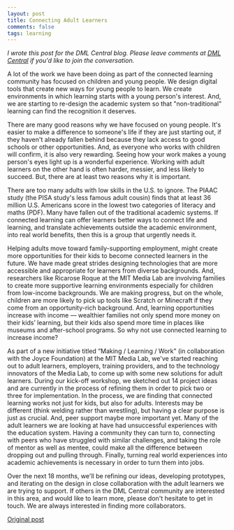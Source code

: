 ```yaml
---
layout: post
title: Connecting Adult Learners 
comments: false 
tags: learning
---
```

_I wrote this post for the DML Central blog. Please leave comments at [DML Central](http://dmlcentral.net/blog/philipp-schmidt/connecting-adult-learners) if you'd like to join the conversation._

A lot of the work we have been doing as part of the connected learning community has focused on children and young people. We design digital tools that create new ways for young people to learn. We create environments in which learning starts with a young person's interest. And, we are starting to re-design the academic system so that "non-traditional" learning can find the recognition it deserves.

There are many good reasons why we have focused on young people. It's easier to make a difference to someone's life if they are just starting out, if they haven't already fallen behind because they lack access to good schools or other opportunities. And, as everyone who works with children will confirm, it is also very rewarding. Seeing how your work makes a young person's eyes light up is a wonderful experience. Working with adult learners on the other hand is often harder, messier, and less likely to succeed. But, there are at least two reasons why it is important.

There are too many adults with low skills in the U.S. to ignore. The PIAAC study (the PISA study's less famous adult cousin) finds that at least 36 million U.S. Americans score in the lowest two categories of literacy and maths (PDF). Many have fallen out of the traditional academic systems. If connected learning can offer learners better ways to connect life and learning, and translate achievements outside the academic environment, into real world benefits, then this is a group that urgently needs it.

Helping adults move toward family-supporting employment, might create more opportunities for their kids to become connected learners in the future. We have made great strides designing technologies that are more accessible and appropriate for learners from diverse backgrounds. And, researchers like Ricarose Roque at the MIT Media Lab are involving families to create more supportive learning environments especially for children from low-income backgrounds. We are making progress, but on the whole, children are more likely to pick up tools like Scratch or Minecraft if they come from an opportunity-rich background. And, learning opportunities increase with income — wealthier families not only spend more money on their kids’ learning, but their kids also spend more time in places like museums and after-school programs. So why not use connected learning to increase income?

As part of a new initiative titled “Making / Learning / Work” (in collaboration with the Joyce Foundation) at the MIT Media Lab, we've started reaching out to adult learners, employers, training providers, and to the technology innovators of the Media Lab, to come up with some new solutions for adult learners. During our kick-off workshop, we sketched out 14 project ideas and are currently in the process of refining them in order to pick two or three for implementation. In the process, we are finding that connected learning works not just for kids, but also for adults. Interests may be different (think welding rather than wrestling), but having a clear purpose is just as crucial. And, peer support maybe more important yet. Many of the adult learners we are looking at have had unsuccessful experiences with the education system. Having a community they can turn to, connecting with peers who have struggled with similar challenges, and taking the role of mentor as well as mentee, could make all the difference between dropping out and pulling through. Finally, turning real world experiences into academic achievements is necessary in order to turn them into jobs.

Over the next 18 months, we'll be refining our ideas, developing prototypes, and iterating on the design in close collaboration with the adult learners we are trying to support. If others in the DML Central community are interested in this area, and would like to learn more, please don't hesitate to get in touch. We are always interested in finding more collaborators.

[Original post](http://dmlcentral.net/blog/philipp-schmidt/connecting-adult-learners)
